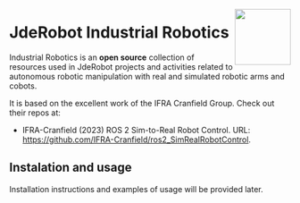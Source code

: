 <a href="https://mmg-ai.com/en/"><img src="https://jderobot.github.io/assets/images/logo.png" width="100 " align="right" /></a>

# JdeRobot Industrial Robotics #

Industrial Robotics is an **open source** collection of resources used in JdeRobot projects and activities related to autonomous robotic manipulation with real and simulated robotic arms and cobots. 

It is based on the excellent work of the IFRA Cranfield Group. Check out their repos at:
- IFRA-Cranfield (2023) ROS 2 Sim-to-Real Robot Control. URL: https://github.com/IFRA-Cranfield/ros2_SimRealRobotControl. 

## Instalation and usage ##

Installation instructions and examples of usage will be provided later.

